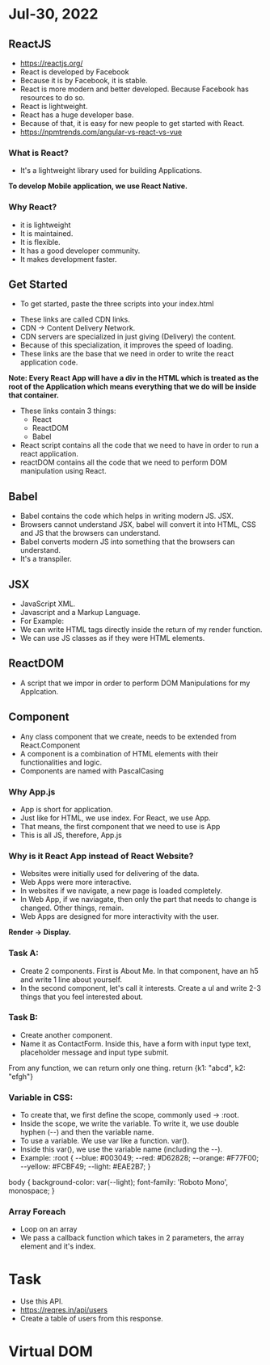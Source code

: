 # Jul-30, 2022

## ReactJS
- https://reactjs.org/
- React is developed by Facebook
- Because it is by Facebook, it is stable.
- React is more modern and better developed. Because Facebook has resources to do so.
- React is lightweight.
- React has a huge developer base.
- Because of that, it is easy for new people to get started with React.
- https://npmtrends.com/angular-vs-react-vs-vue

### What is React?
- It's a lightweight library used for building Applications.

**To develop Mobile application, we use React Native.**

### Why React?
- it is lightweight
- It is maintained.
- It is flexible.
- It has a good developer community.
- It makes development faster.


## Get Started
- To get started, paste the three scripts into your index.html
<script src="https://unpkg.com/react@18/umd/react.development.js" crossorigin></script>
<script src="https://unpkg.com/react-dom@18/umd/react-dom.development.js" crossorigin></script>
<script src="https://unpkg.com/@babel/standalone/babel.min.js"></script>
- These links are called CDN links.
- CDN -> Content Delivery Network.
- CDN servers are specialized in just giving (Delivery) the content.
- Because of this specialization, it improves the speed of loading.
- These links are the base that we need in order to write the react application code.


**Note: Every React App will have a div in the HTML which is treated as the root of the Application which means everything that we do will be inside that container.**

- These links contain 3 things:
  - React
  - ReactDOM
  - Babel
- React script contains all the code that we need to have in order to run a react application.
- reactDOM contains all the code that we need to perform DOM manipulation using React.


## Babel
- Babel contains the code which helps in writing modern JS. JSX.
- Browsers cannot understand JSX, babel will convert it into HTML, CSS and JS that the browsers can understand.
- Babel converts modern JS into something that the browsers can understand.
- It's a transpiler.


## JSX
- JavaScript XML.
- Javascript and a Markup Language.
- For Example:
- We can write HTML tags directly inside the return of my render function.
- We can use JS classes as if they were HTML elements.


## ReactDOM
- A script that we impor in order to perform DOM Manipulations for my Applcation.


## Component
- Any class component that we create, needs to be extended from React.Component
- A component is a combination of HTML elements with their functionalities and logic.
- Components are named with PascalCasing

### Why App.js
- App is short for application.
- Just like for HTML, we use index. For React, we use App.
- That means, the first component that we need to use is App
- This is all JS, therefore, App.js 

### Why is it React App instead of React Website?
- Websites were initially used for delivering of the data.
- Web Apps were more interactive.
- In websites if we navigate, a new page is loaded completely.
- In Web App, if we naviagate, then only the part that needs to change is changed. Other things, remain.
- Web Apps are designed for more interactivity with the user.


**Render -> Display.**

### Task A:
- Create 2 components.
First is About Me. In that component, have an h5 and write 1 line about yourself.
- In the second component, let's call it interests. Create a ul and write 2-3 things that you feel interested about. 

### Task B:
- Create another component.
- Name it as ContactForm. Inside this, have a form with input type text, placeholder message and input type submit.


From any function, we can return only one thing.
return {k1: "abcd", k2: "efgh"}


### Variable in CSS:
- To create that, we first define the scope, commonly used -> :root.
- Inside the scope, we write the variable. To write it, we use double hyphen (--) and then the variable name.
- To use a variable. We use var like a function. var().
- Inside this var(), we use the variable name (including the --).
- Example:
:root {
  --blue: #003049;
  --red: #D62828;
  --orange: #F77F00;
  --yellow: #FCBF49;
  --light: #EAE2B7;
}

body {
  background-color: var(--light);
  font-family: 'Roboto Mono', monospace;
}


### Array Foreach
- Loop on an array
- We pass a callback function which takes in 2 parameters, the array element and it's index.


# Task
- Use this API.
- https://reqres.in/api/users
- Create a table of users from this response.




# Virtual DOM